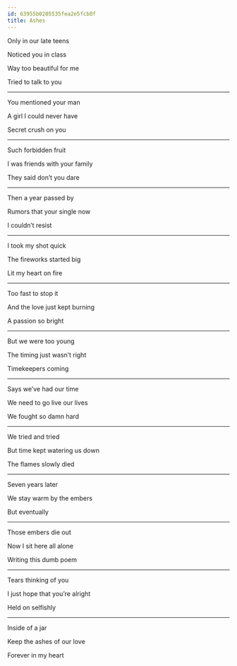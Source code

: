 ```yaml
---
id: 63955b0205535fea2e5fcb8f
title: Ashes
---
```



Only in our late teens

Noticed you in class 

Way too beautiful for me 

Tried to talk to you 



---

You mentioned your man 

A girl I could never have 

Secret crush on you 



---

Such forbidden fruit 

I was friends with your family 

They said don’t you dare 



---

Then a year passed by 

Rumors that your single now 

I couldn’t resist 



---

I took my shot quick 

The fireworks started big

Lit my heart on fire 



---

Too fast to stop it 

And the love just kept burning

A passion so bright 



---

But we were too young 

The timing just wasn’t right 

Timekeepers coming 



---

Says we’ve had our time 

We need to go live our lives 

We fought so damn hard 



---

We tried and tried 

But time kept watering us down 

The flames slowly died



---

Seven years later 

We stay warm by the embers 

But eventually 



---

Those embers die out 

Now I sit here all alone 

Writing this dumb poem 



---

Tears thinking of you 

I just hope that you’re alright 

Held on selfishly 



---

Inside of a jar

Keep the ashes of our love 

Forever in my heart 
